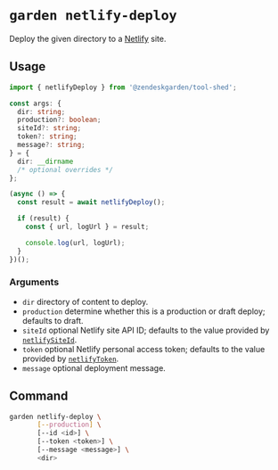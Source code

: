 # `garden netlify-deploy`

Deploy the given directory to a [Netlify](https://www.netlify.com/) site.

## Usage

```ts
import { netlifyDeploy } from '@zendeskgarden/tool-shed';

const args: {
  dir: string;
  production?: boolean;
  siteId?: string;
  token?: string;
  message?: string;
} = {
  dir: __dirname
  /* optional overrides */
};

(async () => {
  const result = await netlifyDeploy();

  if (result) {
    const { url, logUrl } = result;

    console.log(url, logUrl);
  }
})();
```

### Arguments

- `dir` directory of content to deploy.
- `production` determine whether this is a production or draft deploy;
  defaults to draft.
- `siteId` optional Netlify site API ID; defaults to the value provided by
  [`netlifySiteId`](../site_id).
- `token` optional Netlify personal access token; defaults to the value
  provided by [`netlifyToken`](../token).
- `message` optional deployment message.

## Command

```sh
garden netlify-deploy \
       [--production] \
       [--id <id>] \
       [--token <token>] \
       [--message <message>] \
       <dir>
```

